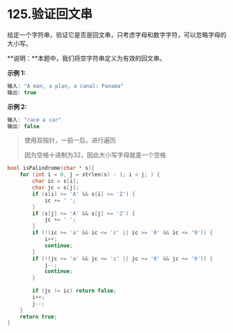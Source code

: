 # 125.验证回文串

给定一个字符串，验证它是否是回文串，只考虑字母和数字字符，可以忽略字母的大小写。

**说明：**本题中，我们将空字符串定义为有效的回文串。

**示例 1:**

```c
输入: "A man, a plan, a canal: Panama"
输出: true
```

**示例 2:**

```c
输入: "race a car"
输出: false
```

> 使用双指针，一前一后，进行遍历
>
> 因为空格十进制为32，因此大小写字母就差一个空格

```c
bool isPalindrome(char * s){
    for (int i = 0, j = strlen(s) - 1; i < j; ) {
        char ic = s[i];
        char jc = s[j];
        if (s[i] >= 'A' && s[i] <= 'Z') {
            ic += ' ';
        }
        if (s[j] >= 'A' && s[j] <= 'Z') {
            jc += ' ';
        }
        if (!(ic >= 'a' && ic <= 'z' || ic >= '0' && ic <= '9')) {
            i++;
            continue;
        }
        if (!(jc >= 'a' && jc <= 'z' || jc >= '0' && jc <= '9')) {
            j--;
            continue;
        }
            
        if (jc != ic) return false;
        i++;
        j--;
    }
    return true;
}
```

